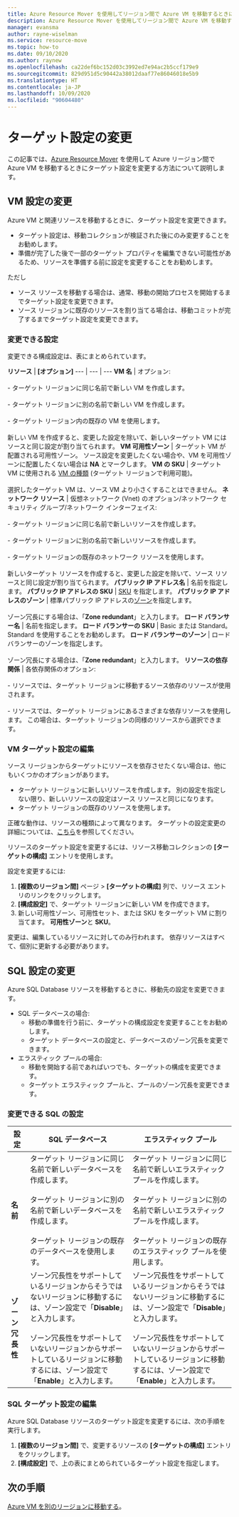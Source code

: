 ```yaml
---
title: Azure Resource Mover を使用してリージョン間で Azure VM を移動するときにターゲット設定を変更する
description: Azure Resource Mover を使用してリージョン間で Azure VM を移動するときにターゲット設定を変更する方法について説明します。
manager: evansma
author: rayne-wiselman
ms.service: resource-move
ms.topic: how-to
ms.date: 09/10/2020
ms.author: raynew
ms.openlocfilehash: ca22def6bc152d03c3992ed7e94ac2b5ccf179e9
ms.sourcegitcommit: 829d951d5c90442a38012daaf77e86046018e5b9
ms.translationtype: HT
ms.contentlocale: ja-JP
ms.lasthandoff: 10/09/2020
ms.locfileid: "90604480"
---
```

# <a name="modify-target-settings"></a>ターゲット設定の変更

この記事では、[Azure Resource Mover](overview.md) を使用して Azure リージョン間で Azure VM を移動するときにターゲット設定を変更する方法について説明します。


## <a name="modify-vm-settings"></a>VM 設定の変更

Azure VM と関連リソースを移動するときに、ターゲット設定を変更できます。 

- ターゲット設定は、移動コレクションが検証された後にのみ変更することをお勧めします。
- 準備が完了した後で一部のターゲット プロパティを編集できない可能性があるため、リソースを準備する前に設定を変更することをお勧めします。

ただし
- ソース リソースを移動する場合は、通常、移動の開始プロセスを開始するまでターゲット設定を変更できます。
- ソース リージョンに既存のリソースを割り当てる場合は、移動コミットが完了するまでターゲット設定を変更できます。

### <a name="settings-you-can-modify"></a>変更できる設定

変更できる構成設定は、表にまとめられています。

**リソース** | **[オプション]** 
--- | --- | --- 
**VM 名** | オプション:<br/><br/> - ターゲット リージョンに同じ名前で新しい VM を作成します。<br/><br/> - ターゲット リージョンに別の名前で新しい VM を作成します。<br/><br/> - ターゲット リージョン内の既存の VM を使用します。<br/><br/> 新しい VM を作成すると、変更した設定を除いて、新しいターゲット VM にはソースと同じ設定が割り当てられます。
**VM 可用性ゾーン** | ターゲット VM が配置される可用性ゾーン。 ソース設定を変更したくない場合や、VM を可用性ゾーンに配置したくない場合は **NA** とマークします。
**VM の SKU** | ターゲット VM に使用される [VM の種類](https://azure.microsoft.com/pricing/details/virtual-machines/series/) (ターゲット リージョンで利用可能)。<br/><br/> 選択したターゲット VM は、ソース VM より小さくすることはできません。
**ネットワーク リソース** | 仮想ネットワーク (Vnet) のオプション/ネットワーク セキュリティ グループ/ネットワーク インターフェイス:<br/><br/> - ターゲット リージョンに同じ名前で新しいリソースを作成します。<br/><br/> - ターゲット リージョンに別の名前で新しいリソースを作成します。<br/><br/> - ターゲット リージョンの既存のネットワーク リソースを使用します。<br/><br/> 新しいターゲット リソースを作成すると、変更した設定を除いて、ソース リソースと同じ設定が割り当てられます。
**パブリック IP アドレス名** | 名前を指定します。
**パブリック IP アドレスの SKU** | [SKU](https://docs.microsoft.com/azure/virtual-network/virtual-network-ip-addresses-overview-arm#sku) を指定します。
**パブリック IP アドレスのゾーン** | 標準パブリック IP アドレスの[ゾーン](https://docs.microsoft.com/azure/virtual-network/virtual-network-ip-addresses-overview-arm#standard)を指定します。<br/><br/> ゾーン冗長にする場合は、「**Zone redundant**」と入力します。
**ロード バランサー名** | 名前を指定します。
**ロード バランサーの SKU** | Basic または Standard。 Standard を使用することをお勧めします。
**ロード バランサーのゾーン** | ロード バランサーのゾーンを指定します。 <br/><br/> ゾーン冗長にする場合は、「**Zone redundant**」と入力します。
**リソースの依存関係** | 各依存関係のオプション:<br/><br/>- リソースでは、ターゲット リージョンに移動するソース依存のリソースが使用されます。<br/><br/> - リソースでは、ターゲット リージョンにあるさまざまな依存リソースを使用します。 この場合は、ターゲット リージョンの同様のリソースから選択できます。

### <a name="edit-vm-target-settings"></a>VM ターゲット設定の編集

ソース リージョンからターゲットにリソースを依存させたくない場合は、他にもいくつかのオプションがあります。

- ターゲット リージョンに新しいリソースを作成します。 別の設定を指定しない限り、新しいリソースの設定はソース リソースと同じになります。
- ターゲット リージョンの既存のリソースを使用します。

正確な動作は、リソースの種類によって異なります。 ターゲットの設定変更の詳細については、[こちら](modify-target-settings.md)を参照してください。

リソースのターゲット設定を変更するには、リソース移動コレクションの **[ターゲットの構成]** エントリを使用します。 

設定を変更するには: 

1. **[複数のリージョン間]** ページ > **[ターゲットの構成]** 列で、リソース エントリのリンクをクリックします。
2. **[構成設定]** で、ターゲット リージョンに新しい VM を作成できます。
3. 新しい可用性ゾーン、可用性セット、または SKU をターゲット VM に割り当てます。 **可用性ゾーン**と **SKU**。

変更は、編集しているリソースに対してのみ行われます。 依存リソースはすべて、個別に更新する必要があります。


## <a name="modify-sql-settings"></a>SQL 設定の変更

Azure SQL Database リソースを移動するときに、移動先の設定を変更できます。 

- SQL データベースの場合:
    - 移動の準備を行う前に、ターゲットの構成設定を変更することをお勧めします。
    - ターゲット データベースの設定と、データベースのゾーン冗長を変更できます。
- エラスティック プールの場合:
    -  移動を開始する前であればいつでも、ターゲットの構成を変更できます。
    - ターゲット エラスティック プールと、プールのゾーン冗長を変更できます。 

### <a name="sql-settings-you-can-modify"></a>変更できる SQL の設定

**設定** | **SQL データベース** | **エラスティック プール**
--- | --- | ---
**名前** | ターゲット リージョンに同じ名前で新しいデータベースを作成します。<br/><br/> ターゲット リージョンに別の名前で新しいデータベースを作成します。<br/><br/> ターゲット リージョンの既存のデータベースを使用します。 | ターゲット リージョンに同じ名前で新しいエラスティック プールを作成します。<br/><br/> ターゲット リージョンに別の名前で新しいエラスティック プールを作成します。<br/><br/> ターゲット リージョンの既存のエラスティック プールを使用します。
**ゾーン冗長性** | ゾーン冗長性をサポートしているリージョンからそうではないリージョンに移動するには、ゾーン設定で「**Disable**」と入力します。<br/><br/> ゾーン冗長性をサポートしていないリージョンからサポートしているリージョンに移動するには、ゾーン設定で「**Enable**」と入力します。 | ゾーン冗長性をサポートしているリージョンからそうではないリージョンに移動するには、ゾーン設定で「**Disable**」と入力します。<br/><br/> ゾーン冗長性をサポートしていないリージョンからサポートしているリージョンに移動するには、ゾーン設定で「**Enable**」と入力します。

### <a name="edit-sql-target-settings"></a>SQL ターゲット設定の編集

Azure SQL Database リソースのターゲット設定を変更するには、次の手順を実行します。 

1. **[複数のリージョン間]** で、変更するリソースの **[ターゲットの構成]** エントリをクリックします。
2. **[構成設定]** で、上の表にまとめられているターゲット設定を指定します。

## <a name="next-steps"></a>次の手順

[Azure VM を別のリージョンに移動する](tutorial-move-region-virtual-machines.md)。
